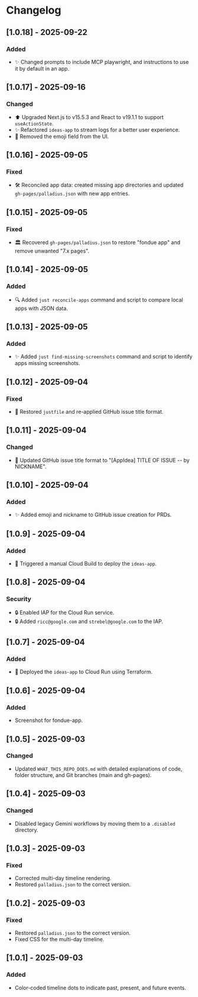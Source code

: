 # Changelog

## [1.0.18] - 2025-09-22

### Added
- ✨ Changed prompts to include MCP playwright, and instructions to use it by default in an app.


## [1.0.17] - 2025-09-16

### Changed
- ⬆️ Upgraded Next.js to v15.5.3 and React to v19.1.1 to support `useActionState`.
- ✨ Refactored `ideas-app` to stream logs for a better user experience.
- 💄 Removed the emoji field from the UI.

## [1.0.16] - 2025-09-05

### Fixed
- 🛠️ Reconciled app data: created missing app directories and updated `gh-pages/palladius.json` with new app entries.

## [1.0.15] - 2025-09-05

### Fixed
- 🏛️ Recovered `gh-pages/palladius.json` to restore "fondue app" and remove unwanted "7.x pages".

## [1.0.14] - 2025-09-05

### Added
- 🔍 Added `just reconcile-apps` command and script to compare local apps with JSON data.

## [1.0.13] - 2025-09-05

### Added
- ✨ Added `just find-missing-screenshots` command and script to identify apps missing screenshots.

## [1.0.12] - 2025-09-04

### Fixed
- 🐛 Restored `justfile` and re-applied GitHub issue title format.

## [1.0.11] - 2025-09-04

### Changed
- 📝 Updated GitHub issue title format to "[AppIdea] TITLE OF ISSUE -- by NICKNAME".

## [1.0.10] - 2025-09-04

### Added
- ✨ Added emoji and nickname to GitHub issue creation for PRDs.

## [1.0.9] - 2025-09-04

### Added
- 🚀 Triggered a manual Cloud Build to deploy the `ideas-app`.

## [1.0.8] - 2025-09-04

### Security
- 🔒 Enabled IAP for the Cloud Run service.
- 🔒 Added `ricc@google.com` and `strebel@google.com` to the IAP.

## [1.0.7] - 2025-09-04

### Added
- 🚀 Deployed the `ideas-app` to Cloud Run using Terraform.

## [1.0.6] - 2025-09-04

### Added
- Screenshot for fondue-app.

## [1.0.5] - 2025-09-03

### Changed
- Updated `WHAT_THIS_REPO_DOES.md` with detailed explanations of code, folder structure, and Git branches (main and gh-pages).

## [1.0.4] - 2025-09-03

### Changed
- Disabled legacy Gemini workflows by moving them to a `.disabled` directory.

## [1.0.3] - 2025-09-03

### Fixed
- Corrected multi-day timeline rendering.
- Restored `palladius.json` to the correct version.

## [1.0.2] - 2025-09-03

### Fixed
- Restored `palladius.json` to the correct version.
- Fixed CSS for the multi-day timeline.

## [1.0.1] - 2025-09-03

### Added
- Color-coded timeline dots to indicate past, present, and future events.
